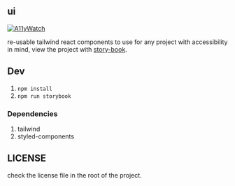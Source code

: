 ## ui

[![A11yWatch](https://circleci.com/gh/A11yWatch/ui.svg?style=svg)](https://circleci.com/gh/A11yWatch/ui)

re-usable tailwind react components to use for any project with accessibility in mind, view the project with [story-book](https://a11ywatch.github.io/a11ywatch-ui).

## Dev

1. `npm install`
2. `npm run storybook`

### Dependencies

1. tailwind
2. styled-components

## LICENSE

check the license file in the root of the project.
